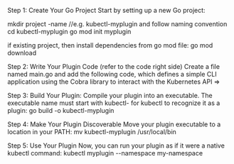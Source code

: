 Step 1: Create Your Go Project
Start by setting up a new Go project:

mkdir project -name //e.g. kubectl-myplugin and follow naming convention
cd kubectl-myplugin
go mod init myplugin

if existing project, then install dependencies from go mod file:
go mod download


Step 2: Write Your Plugin Code (refer to the code right side)
Create a file named main.go and add the following code, which defines a simple CLI application using the Cobra library to interact with the Kubernetes API =>

Step 3: Build Your Plugin:
Compile your plugin into an executable. The executable name must start with kubectl- for kubectl to recognize it as a plugin:
go build -o kubectl-myplugin

Step 4: Make Your Plugin Discoverable
Move your plugin executable to a location in your PATH:
mv kubectl-myplugin /usr/local/bin


Step 5: Use Your Plugin
Now, you can run your plugin as if it were a native kubectl command:
kubectl myplugin --namespace my-namespace



